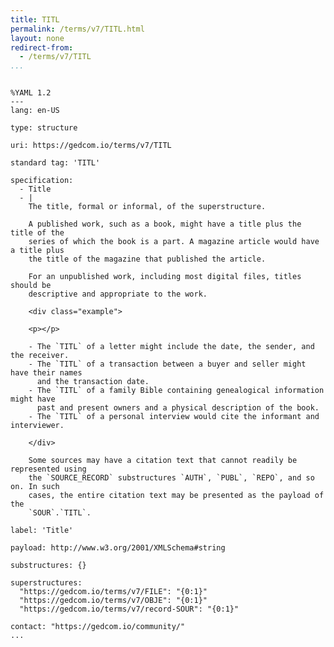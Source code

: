 ```yaml
---
title: TITL
permalink: /terms/v7/TITL.html
layout: none
redirect-from:
  - /terms/v7/TITL
...
```


```

%YAML 1.2
---
lang: en-US

type: structure

uri: https://gedcom.io/terms/v7/TITL

standard tag: 'TITL'

specification:
  - Title
  - |
    The title, formal or informal, of the superstructure.
    
    A published work, such as a book, might have a title plus the title of the
    series of which the book is a part. A magazine article would have a title plus
    the title of the magazine that published the article.
    
    For an unpublished work, including most digital files, titles should be
    descriptive and appropriate to the work.
    
    <div class="example">
    
    <p></p>
    
    - The `TITL` of a letter might include the date, the sender, and the receiver.
    - The `TITL` of a transaction between a buyer and seller might have their names
      and the transaction date.
    - The `TITL` of a family Bible containing genealogical information might have
      past and present owners and a physical description of the book.
    - The `TITL` of a personal interview would cite the informant and interviewer.
    
    </div>
    
    Some sources may have a citation text that cannot readily be represented using
    the `SOURCE_RECORD` substructures `AUTH`, `PUBL`, `REPO`, and so on. In such
    cases, the entire citation text may be presented as the payload of the
    `SOUR`.`TITL`.

label: 'Title'

payload: http://www.w3.org/2001/XMLSchema#string

substructures: {}

superstructures:
  "https://gedcom.io/terms/v7/FILE": "{0:1}"
  "https://gedcom.io/terms/v7/OBJE": "{0:1}"
  "https://gedcom.io/terms/v7/record-SOUR": "{0:1}"

contact: "https://gedcom.io/community/"
...

```
